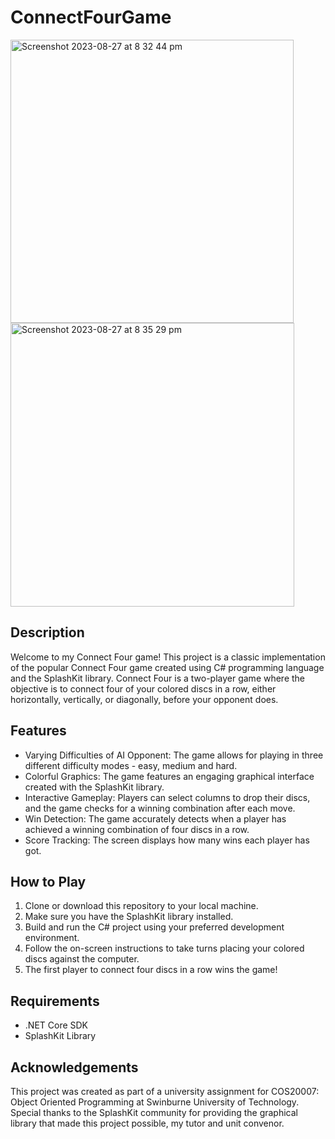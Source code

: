 # ConnectFourGame


<img width="453" alt="Screenshot 2023-08-27 at 8 32 44 pm" src="https://github.com/ReeceH99/ConnectFourGame/assets/126630520/723197d6-2efd-4269-8f14-bb5dcd464c39">
<img width="454" alt="Screenshot 2023-08-27 at 8 35 29 pm" src="https://github.com/ReeceH99/ConnectFourGame/assets/126630520/d65cd1f4-75c3-415e-be68-05b186f0c788">

## Description

Welcome to my Connect Four game! This project is a classic implementation of the popular Connect Four game created using C# programming language and the SplashKit library. Connect Four is a two-player game where the objective is to connect four of your colored discs in a row, either horizontally, vertically, or diagonally, before your opponent does.

## Features

- Varying Difficulties of AI Opponent: The game allows for playing in three different difficulty modes - easy, medium and hard. 
- Colorful Graphics: The game features an engaging graphical interface created with the SplashKit library.
- Interactive Gameplay: Players can select columns to drop their discs, and the game checks for a winning combination after each move.
- Win Detection: The game accurately detects when a player has achieved a winning combination of four discs in a row.
- Score Tracking: The screen displays how many wins each player has got. 

## How to Play

1. Clone or download this repository to your local machine.
2. Make sure you have the SplashKit library installed.
3. Build and run the C# project using your preferred development environment.
4. Follow the on-screen instructions to take turns placing your colored discs against the computer.
5. The first player to connect four discs in a row wins the game!

## Requirements

- .NET Core SDK
- SplashKit Library

## Acknowledgements

This project was created as part of a university assignment for COS20007: Object Oriented Programming at Swinburne University of Technology. Special thanks to the SplashKit community for providing the graphical library that made this project possible, my tutor and unit convenor. 
